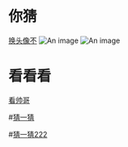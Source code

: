 # 你猜
[换头像不](https://juejin.cn/user/settings/profile)
![An image](https://p3-passport.byteimg.com/img/user-avatar/dbe68af40bc02e65b8f1ff4a191c1ad8~100x100.awebp)
![An image](https://p3-passport.byteimg.com/img/user-avatar/6b82eb3bcccf08bca9283bd3c2f75f2c~100x100.awebp)
# 看看看
[看帅哥](https://weibo.com/newlogin?tabtype=weibo&gid=102803&openLoginLayer=0&url=https%3A%2F%2Fweibo.com%2F)

#[猜一猜](https://weibo.com/newlogin?tabtype=weibo&gid=102803&openLoginLayer=0&url=https%3A%2F%2Fweibo.com%2F)

#[猜一猜222](https://weibo.com/newlogin?tabtype=weibo&gid=102803&openLoginLayer=0&url=https%3A%2F%2Fweibo.com%2F)